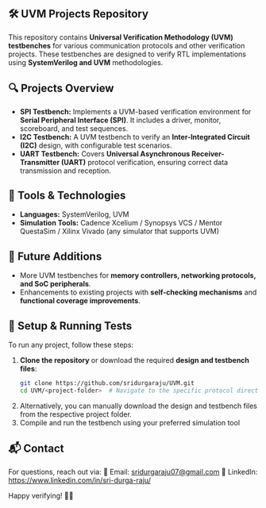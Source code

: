 ## 🛠️ UVM Projects Repository  

This repository contains **Universal Verification Methodology (UVM) testbenches** for various communication protocols and other verification projects. These testbenches are designed to verify RTL implementations using **SystemVerilog and UVM** methodologies.  

## 🔍 Projects Overview  

- **SPI Testbench:** Implements a UVM-based verification environment for **Serial Peripheral Interface (SPI)**. It includes a driver, monitor, scoreboard, and test sequences.  
- **I2C Testbench:** A UVM testbench to verify an **Inter-Integrated Circuit (I2C)** design, with configurable test scenarios.  
- **UART Testbench:** Covers **Universal Asynchronous Receiver-Transmitter (UART)** protocol verification, ensuring correct data transmission and reception.  

## 🚀 Tools & Technologies  

- **Languages:** SystemVerilog, UVM  
- **Simulation Tools:** Cadence Xcelium / Synopsys VCS / Mentor QuestaSim / Xilinx Vivado (any simulator that supports UVM)  

## 📌 Future Additions  

- More UVM testbenches for **memory controllers, networking protocols, and SoC peripherals**.  
- Enhancements to existing projects with **self-checking mechanisms** and **functional coverage improvements**.

## 🔧 Setup & Running Tests  

To run any project, follow these steps:  

1. **Clone the repository** or download the required **design and testbench files**:  
   ```bash
   git clone https://github.com/sridurgaraju/UVM.git
   cd UVM/<project-folder>  # Navigate to the specific protocol directory
2. Alternatively, you can manually download the design and testbench files from the respective project folder.
3. Compile and run the testbench using your preferred simulation tool

## 📬 Contact
For questions, reach out via:
📧 Email: sridurgaraju07@gmail.com
🔗 LinkedIn: https://www.linkedin.com/in/sri-durga-raju/

Happy verifying! 🧪🚀
